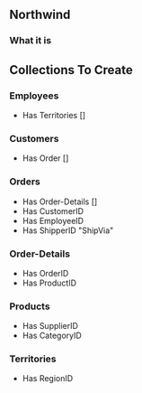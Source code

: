 ## Northwind

### What it is

## Collections To Create

### Employees
* Has Territories []

### Customers
* Has Order []


### Orders
* Has Order-Details []
* Has CustomerID
* Has EmployeeID
* Has ShipperID "ShipVia"


### Order-Details
* Has OrderID
* Has ProductID


### Products
* Has SupplierID
* Has CategoryID


### Territories
* Has RegionID
